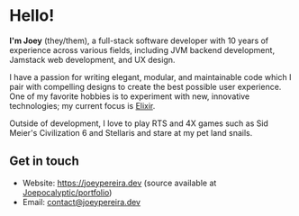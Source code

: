 # Hello!

**I'm Joey** (they/them), a full-stack software developer with 10 years of experience across various fields, including JVM backend development, Jamstack web development, and UX design.

I have a passion for writing elegant, modular, and maintainable code which I pair with compelling designs to create the best possible user experience. One of my favorite hobbies is
to experiment with new, innovative technologies; my current focus is [Elixir](https://elixir-lang.org).

Outside of development, I love to play RTS and 4X games such as Sid Meier's Civilization 6 and Stellaris and stare at my pet land snails.

## Get in touch

- Website: https://joeypereira.dev (source available at [Joepocalyptic/portfolio](https://github.com/Joepocalyptic/portfolio))
- Email: [contact@joeypereira.dev](mailto:contact@joeypereira.dev)
